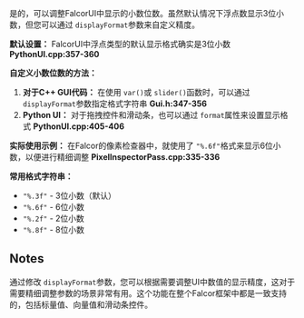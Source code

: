是的，可以调整FalcorUI中显示的小数位数。虽然默认情况下浮点数显示3位小数，但您可以通过 `displayFormat`参数来自定义精度。

**默认设置：**
FalcorUI中浮点类型的默认显示格式确实是3位小数 **PythonUI.cpp:357-360**

**自定义小数位数的方法：**

1. **对于C++ GUI代码：** 在使用 `var()`或 `slider()`函数时，可以通过 `displayFormat`参数指定格式字符串 **Gui.h:347-356**
2. **Python UI：** 对于拖拽控件和滑动条，也可以通过 `format`属性来设置显示格式 **PythonUI.cpp:405-406**

**实际使用示例：**
在Falcor的像素检查器中，就使用了 `"%.6f"`格式来显示6位小数，以便进行精细调整 **PixelInspectorPass.cpp:335-336**

**常用格式字符串：**

* `"%.3f"` - 3位小数（默认）
* `"%.6f"` - 6位小数
* `"%.2f"` - 2位小数
* `"%.8f"` - 8位小数

## Notes

通过修改 `displayFormat`参数，您可以根据需要调整UI中数值的显示精度，这对于需要精细调整参数的场景非常有用。这个功能在整个Falcor框架中都是一致支持的，包括标量值、向量值和滑动条控件。
